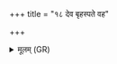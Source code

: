 +++
title = "१८ देव बृहस्पते वह"

+++
<details><summary>मूलम् (GR)</summary>

देव बृहस्पते वह (…) ॥ +++(see 9ab)+++
</details>